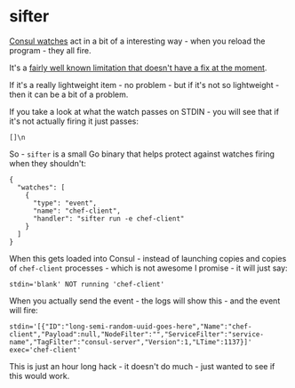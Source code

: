 sifter
============

[Consul watches](https://www.consul.io/docs/agent/watches.html) act in a bit of a interesting way - when you reload the program - they all fire.

It's a [fairly well known limitation that doesn't have a fix at the moment](https://github.com/hashicorp/consul/issues/571).

If it's a really lightweight item - no problem - but if it's not so lightweight - then it can be a bit of a problem.

If you take a look at what the watch passes on STDIN - you will see that if it's not actually firing it just passes:

`[]\n`

So - `sifter` is a small Go binary that helps protect against watches firing when they shouldn't:

```
{
  "watches": [
    {
      "type": "event",
      "name": "chef-client",
      "handler": "sifter run -e chef-client"
    }
  ]
}
```

When this gets loaded into Consul - instead of launching copies and copies of `chef-client` processes - which is not awesome I promise - it will just say:

`stdin='blank' NOT running 'chef-client'`

When you actually send the event - the logs will show this - and the event will fire:

`stdin='[{"ID":"long-semi-random-uuid-goes-here","Name":"chef-client","Payload":null,"NodeFilter":"","ServiceFilter":"service-name","TagFilter":"consul-server","Version":1,"LTime":1137}]' exec='chef-client'`

This is just an hour long hack - it doesn't do much - just wanted to see if this would work.
